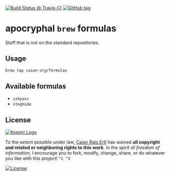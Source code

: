 [![Build Status @ Travis-CI][travis-shield]][travis-url] [![GitHub tag][tag-shield]][tag-url]

# apocryphal `brew` formulas

Stuff that is not on the standard repositories.

[travis-shield]: https://img.shields.io/travis/caian-org/homebrew-formulas?logo=travis-ci&logoColor=FFF&style=flat-square
[travis-url]: https://travis-ci.org/caian-org/homebrew-formulas

[tag-shield]: https://img.shields.io/github/tag/caian-org/homebrew-formulas.svg?logo=git&logoColor=FFF&style=flat-square
[tag-url]: https://github.com/caian-org/homebrew-formulas/releases


## Usage

```bash
brew tap caian-org/formulas
```

## Available formulas

- `sshpass`
- `steghide`

## License

[![Kopimi Logo][kopimi-logo]][kopimi-url]

To the extent possible under law, [Caian Rais Ertl][me] has waived __all
copyright and related or neighboring rights to this work__. In the spirit of
_freedom of information_, I encourage you to fork, modify, change, share, or do
whatever you like with this project! `^C ^V`

[![License][cc-shield]][cc-url]

[me]: https://github.com/caiertl
[cc-shield]: https://forthebadge.com/images/badges/cc-0.svg
[cc-url]: http://creativecommons.org/publicdomain/zero/1.0

[kopimi-logo]: https://gist.githubusercontent.com/xero/cbcd5c38b695004c848b73e5c1c0c779/raw/6b32899b0af238b17383d7a878a69a076139e72d/kopimi-sm.png
[kopimi-url]: https://kopimi.com
